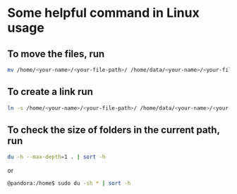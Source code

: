 # Some helpful command in Linux usage

## To move the files, run

```sh
mv /home/<your-name>/<your-file-path>/ /home/data/<your-name>/<your-file-path>/
```

## To create a link run

```sh
ln -s /home/<your-name>/<your-file-path>/ /home/data/<your-name>/<your-file-path>/
```

## To check the size of folders in the current path, run

```sh
du -h --max-depth=1 . | sort -h 
```

or

```sh
@pandora:/home$ sudo du -sh * | sort -h
```
